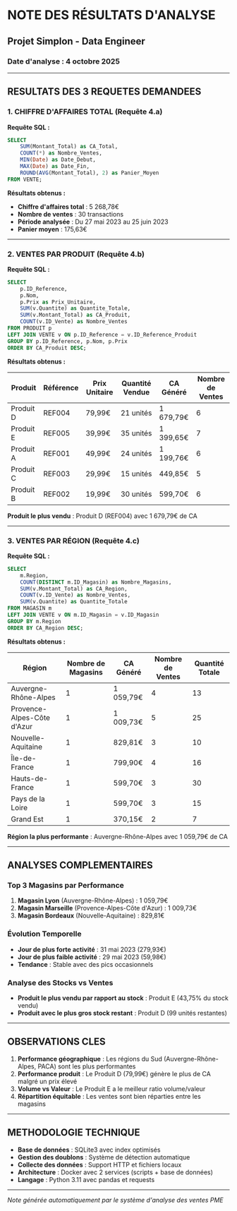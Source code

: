 # NOTE DES RÉSULTATS D'ANALYSE
## Projet Simplon - Data Engineer

### Date d'analyse : 4 octobre 2025

---

## RESULTATS DES 3 REQUETES DEMANDEES

### 1. CHIFFRE D'AFFAIRES TOTAL (Requête 4.a)

**Requête SQL :**
```sql
SELECT 
    SUM(Montant_Total) as CA_Total,
    COUNT(*) as Nombre_Ventes,
    MIN(Date) as Date_Debut,
    MAX(Date) as Date_Fin,
    ROUND(AVG(Montant_Total), 2) as Panier_Moyen
FROM VENTE;
```

**Résultats obtenus :**
- **Chiffre d'affaires total** : 5 268,78€
- **Nombre de ventes** : 30 transactions
- **Période analysée** : Du 27 mai 2023 au 25 juin 2023
- **Panier moyen** : 175,63€

---

### 2. VENTES PAR PRODUIT (Requête 4.b)

**Requête SQL :**
```sql
SELECT 
    p.ID_Reference,
    p.Nom,
    p.Prix as Prix_Unitaire,
    SUM(v.Quantite) as Quantite_Totale,
    SUM(v.Montant_Total) as CA_Produit,
    COUNT(v.ID_Vente) as Nombre_Ventes
FROM PRODUIT p
LEFT JOIN VENTE v ON p.ID_Reference = v.ID_Reference_Produit
GROUP BY p.ID_Reference, p.Nom, p.Prix
ORDER BY CA_Produit DESC;
```

**Résultats obtenus :**

| Produit | Référence | Prix Unitaire | Quantité Vendue | CA Généré | Nombre de Ventes |
|---------|-----------|---------------|-----------------|-----------|------------------|
| Produit D | REF004 | 79,99€ | 21 unités | 1 679,79€ | 6 |
| Produit E | REF005 | 39,99€ | 35 unités | 1 399,65€ | 7 |
| Produit A | REF001 | 49,99€ | 24 unités | 1 199,76€ | 6 |
| Produit C | REF003 | 29,99€ | 15 unités | 449,85€ | 5 |
| Produit B | REF002 | 19,99€ | 30 unités | 599,70€ | 6 |

**Produit le plus vendu** : Produit D (REF004) avec 1 679,79€ de CA

---

### 3. VENTES PAR RÉGION (Requête 4.c)

**Requête SQL :**
```sql
SELECT 
    m.Region,
    COUNT(DISTINCT m.ID_Magasin) as Nombre_Magasins,
    SUM(v.Montant_Total) as CA_Region,
    COUNT(v.ID_Vente) as Nombre_Ventes,
    SUM(v.Quantite) as Quantite_Totale
FROM MAGASIN m
LEFT JOIN VENTE v ON m.ID_Magasin = v.ID_Magasin
GROUP BY m.Region
ORDER BY CA_Region DESC;
```

**Résultats obtenus :**

| Région | Nombre de Magasins | CA Généré | Nombre de Ventes | Quantité Totale |
|--------|-------------------|-----------|------------------|-----------------|
| Auvergne-Rhône-Alpes | 1 | 1 059,79€ | 4 | 13 |
| Provence-Alpes-Côte d'Azur | 1 | 1 009,73€ | 5 | 25 |
| Nouvelle-Aquitaine | 1 | 829,81€ | 3 | 10 |
| Île-de-France | 1 | 799,90€ | 4 | 16 |
| Hauts-de-France | 1 | 599,70€ | 3 | 30 |
| Pays de la Loire | 1 | 599,70€ | 3 | 15 |
| Grand Est | 1 | 370,15€ | 2 | 7 |

**Région la plus performante** : Auvergne-Rhône-Alpes avec 1 059,79€ de CA

---

## ANALYSES COMPLEMENTAIRES

### Top 3 Magasins par Performance
1. **Magasin Lyon** (Auvergne-Rhône-Alpes) : 1 059,79€
2. **Magasin Marseille** (Provence-Alpes-Côte d'Azur) : 1 009,73€
3. **Magasin Bordeaux** (Nouvelle-Aquitaine) : 829,81€

### Évolution Temporelle
- **Jour de plus forte activité** : 31 mai 2023 (279,93€)
- **Jour de plus faible activité** : 29 mai 2023 (59,98€)
- **Tendance** : Stable avec des pics occasionnels

### Analyse des Stocks vs Ventes
- **Produit le plus vendu par rapport au stock** : Produit E (43,75% du stock vendu)
- **Produit avec le plus gros stock restant** : Produit D (99 unités restantes)

---

## OBSERVATIONS CLES

1. **Performance géographique** : Les régions du Sud (Auvergne-Rhône-Alpes, PACA) sont les plus performantes
2. **Performance produit** : Le Produit D (79,99€) génère le plus de CA malgré un prix élevé
3. **Volume vs Valeur** : Le Produit E a le meilleur ratio volume/valeur
4. **Répartition équitable** : Les ventes sont bien réparties entre les magasins

---

## METHODOLOGIE TECHNIQUE

- **Base de données** : SQLite3 avec index optimisés
- **Gestion des doublons** : Système de détection automatique
- **Collecte des données** : Support HTTP et fichiers locaux
- **Architecture** : Docker avec 2 services (scripts + base de données)
- **Langage** : Python 3.11 avec pandas et requests

---

*Note générée automatiquement par le système d'analyse des ventes PME*
